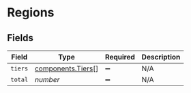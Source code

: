 # Regions


## Fields

| Field                                              | Type                                               | Required                                           | Description                                        |
| -------------------------------------------------- | -------------------------------------------------- | -------------------------------------------------- | -------------------------------------------------- |
| `tiers`                                            | [components.Tiers](../../models/shared/tiers.md)[] | :heavy_minus_sign:                                 | N/A                                                |
| `total`                                            | *number*                                           | :heavy_minus_sign:                                 | N/A                                                |